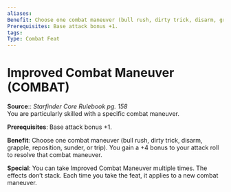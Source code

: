 ```yaml
---
aliases: 
Benefit: Choose one combat maneuver (bull rush, dirty trick, disarm, grapple, reposition, sunder, or trip). You gain a +4 bonus to your attack roll to resolve that combat maneuver.
Prerequisites: Base attack bonus +1.
tags: 
Type: Combat Feat
---
```


# Improved Combat Maneuver (COMBAT)

**Source**:: _Starfinder Core Rulebook pg. 158_  
You are particularly skilled with a specific combat maneuver.

**Prerequisites**: Base attack bonus +1.

**Benefit**: Choose one combat maneuver (bull rush, dirty trick, disarm, grapple, reposition, sunder, or trip). You gain a +4 bonus to your attack roll to resolve that combat maneuver.

**Special**: You can take Improved Combat Maneuver multiple times. The effects don’t stack. Each time you take the feat, it applies to a new combat maneuver.
